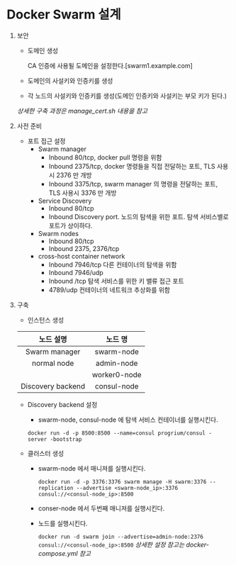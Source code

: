 # Docker Swarm 설계

1. 보안
    * 도메인 생성
    
        CA 인증에 사용될 도메인을 설정한다.[swarm1.example.com]
    
    * 도메인의 사설키와 인증키를 생성
    * 각 노드의 사설키와 인증키를 생성(도메인 인증키와 사설키는 부모 키가 된다.)

    *상세한 구축 과정은 manage_cert.sh 내용을 참고*
    
2. 사전 준비
    * 포트 접근 설정
        * Swarm manager
            * Inbound 80/tcp, docker pull 명령을 위함
            * Inbound 2375/tcp, docker 명령들을 직접 전달하는 포트, TLS 사용시 2376 만 개방
            * Inbound 3375/tcp, swarm manager 의 명령을 전달하는 포트, TLS 사용시 3376 만 개방
        * Service Discovery
            * Inbound 80/tcp
            * Inbound Discovery port. 노드의 탐색을 위한 포트. 탐색 서비스별로 포트가 상이하다.
        * Swarm nodes
            * Inbound 80/tcp
            * Inbound 2375, 2376/tcp
        * cross-host container network
            * Inbound 7946/tcp 다른 컨테이너의 탐색을 위함
            * Inbound 7946/udp
            * Inbound /tcp 탐색 서비스를 위한 키 밸류 접근 포트
            * 4789/udp 컨테이너의 네트워크 추상화를 위함

3. 구축
    * 인스턴스 생성

    | 노드 설명 | 노드 명 |
    |:---------:|:-------:|
    | Swarm manager | swarm-node |
    | normal node | admin-node |
    |  | worker0-node |
    | Discovery backend | consul-node |

    * Discovery backend 설정
        * swarm-node, consul-node 에 탐색 서비스 컨테이너를 실행시킨다.

        `docker run -d -p 8500:8500 --name=consul progrium/consul -server -bootstrap`
        
    * 클러스터 생성
        * swarm-node 에서 매니져를 실행시킨다.

            `docker run -d -p 3376:3376 swarm manage -H swarm:3376 --replication --advertise <swarm-node_ip>:3376 consul://<consul-node_ip>:8500`

        * conser-node 에서 두번째 매니져를 실행시킨다.

        * 노드를 실행시킨다.
            
            `docker run -d swarm join --advertise=admin-node:2376 consul://<consul-node_ip>:8500`
    *상세한 설정 참고는 docker-compose.yml 참고*
        
